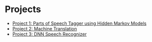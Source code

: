 # Projects

- [Project 1: Parts of Speech Tagger using Hidden Markov Models](https://github.com/ayushkumarshah/Natural-Language-Processing-NanoDegree-Udacity/tree/master/Projects/P1_hmm-tagger)
- [Project 2: Machine Translation](https://github.com/ayushkumarshah/Natural-Language-Processing-NanoDegree-Udacity/tree/master/Projects/P2_machine_translation)
- [Project 3: DNN Speech Recognizer](https://github.com/ayushkumarshah/Natural-Language-Processing-NanoDegree-Udacity/tree/master/Projects/P3_dnn_speech_recognizer)


